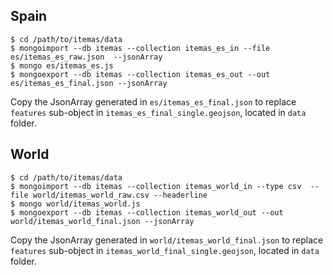 
## Spain

```
$ cd /path/to/itemas/data
$ mongoimport --db itemas --collection itemas_es_in --file es/itemas_es_raw.json  --jsonArray
$ mongo es/itemas_es.js
$ mongoexport --db itemas --collection itemas_es_out --out es/itemas_es_final.json --jsonArray
```

Copy the JsonArray generated in `es/itemas_es_final.json` to replace `features` sub-object in `itemas_es_final_single.geojson`, located in `data` folder.


## World

```
$ cd /path/to/itemas/data
$ mongoimport --db itemas --collection itemas_world_in --type csv  --file world/itemas_world_raw.csv --headerline
$ mongo world/itemas_world.js
$ mongoexport --db itemas --collection itemas_world_out --out world/itemas_world_final.json --jsonArray
```

Copy the JsonArray generated in `world/itemas_world_final.json` to replace `features` sub-object in `itemas_world_final_single.geojson`, located in `data` folder.
